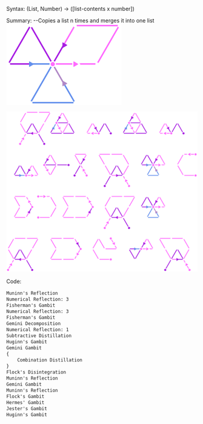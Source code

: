 Syntax:
(List, Number) -> (\[list-contents x number])

Summary:
\--Copies a list n times and merges it into one list
![Unroll Loop logo](../../Images/Unroll%20Loop%20logo.png)


![](../../Images/Unroll%20Loop%20Code.png)


Code:
```
Muninn's Reflection
Numerical Reflection: 3
Fisherman's Gambit
Numerical Reflection: 3
Fisherman's Gambit
Gemini Decomposition
Numerical Reflection: 1
Subtractive Distillation
Huginn's Gambit
Gemini Gambit
{
	Combination Distillation
}
Flock's Disintegration
Muninn's Reflection
Gemini Gambit
Muninn's Reflection
Flock's Gambit
Hermes' Gambit
Jester's Gambit
Huginn's Gambit
```
